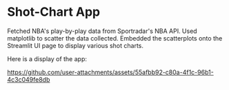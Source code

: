 # Shot-Chart App
Fetched NBA's play-by-play data from Sportradar's NBA API. Used matplotlib to scatter the data collected. Embedded the scatterplots onto the Streamlit UI page to display various shot charts.

Here is a display of the app:

https://github.com/user-attachments/assets/55afbb92-c80a-4f1c-96b1-4c3c049fe8db
